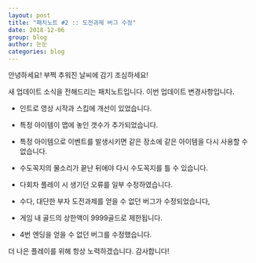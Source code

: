 ```yaml
---
layout: post
title: "패치노트 #2 :: 도전과제 버그 수정"
date: 2018-12-06
group: blog
author: 눈눈
categories: blog
---
```



안녕하세요!
부쩍 추워진 날씨에 감기 조심하세요!

새 업데이트 소식을 전해드리는 패치노트입니다.
이번 업데이트 변경사항입니다.

- 인트로 영상 시작과 스킵에 개선이 있었습니다.

- 특정 아이템이 맵에 놓인 갯수가 추가되었습니다.

- 특정 아이템으로 이벤트를 발생시키면 같은 장소에 같은 아이템을 다시 사용할 수 없습니다.

- 수도꼭지의 물소리가 끝난 뒤에야 다시 수도꼭지를 틀 수 있습니다.

- 다회차 플레이 시 생기던 오류를 일부 수정하였습니다.

- 수다, 대단한 부자 도전과제를 얻을 수 없던 버그가 수정되었습니다,

- 게임 내 골드의 상한액이 9999골드로 제한됩니다.

- 4번 엔딩을 얻을 수 없던 버그를 수정했습니다.



더 나은 플레이를 위해 항상 노력하겠습니다. 감사합니다!
